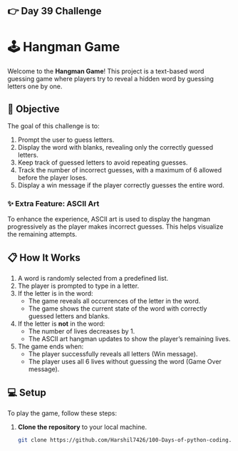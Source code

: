 ## 👉 Day 39 Challenge
# 🕹️ Hangman Game 

Welcome to the **Hangman Game**! This project is a text-based word guessing game where players try to reveal a hidden word by guessing letters one by one.

## 🎯 Objective

The goal of this challenge is to:
1. Prompt the user to guess letters.
2. Display the word with blanks, revealing only the correctly guessed letters.
3. Keep track of guessed letters to avoid repeating guesses.
4. Track the number of incorrect guesses, with a maximum of 6 allowed before the player loses.
5. Display a win message if the player correctly guesses the entire word.

### ✨ Extra Feature: ASCII Art

To enhance the experience, ASCII art is used to display the hangman progressively as the player makes incorrect guesses. This helps visualize the remaining attempts.

## 📋 How It Works

1. A word is randomly selected from a predefined list.
2. The player is prompted to type in a letter.
3. If the letter is in the word:
   - The game reveals all occurrences of the letter in the word.
   - The game shows the current state of the word with correctly guessed letters and blanks.
4. If the letter is **not** in the word:
   - The number of lives decreases by 1.
   - The ASCII art hangman updates to show the player’s remaining lives.
5. The game ends when:
   - The player successfully reveals all letters (Win message).
   - The player uses all 6 lives without guessing the word (Game Over message).

## 💻 Setup

To play the game, follow these steps:

1. **Clone the repository** to your local machine.
   ```bash
   git clone https://github.com/Harshil7426/100-Days-of-python-coding.git
